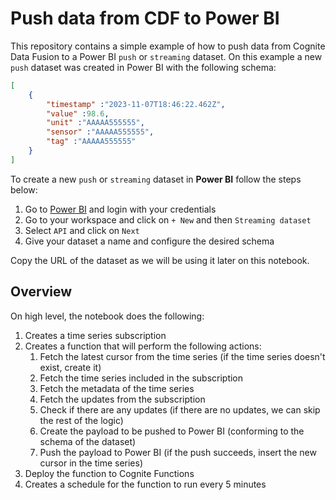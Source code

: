 # Push data from CDF to Power BI

This repository contains a simple example of how to push data from Cognite Data Fusion to a Power BI `push` or `streaming` dataset. On this example a new `push` dataset was created in Power BI with the following schema:
```json
[
    {
        "timestamp" :"2023-11-07T18:46:22.462Z",
        "value" :98.6,
        "unit" :"AAAAA555555",
        "sensor" :"AAAAA555555",
        "tag" :"AAAAA555555"
    }
]
```

To create a new `push` or `streaming` dataset in **Power BI** follow the steps below:
1. Go to [Power BI](https://app.powerbi.com/) and login with your credentials
2. Go to your workspace and click on `+ New` and then `Streaming dataset`
3. Select `API` and click on `Next`
4. Give your dataset a name and configure the desired schema

Copy the URL of the dataset as we will be using it later on this notebook.

## Overview

On high level, the notebook does the following:

1. Creates a time series subscription
2. Creates a function that will perform the following actions:
    1. Fetch the latest cursor from the time series (if the time series doesn't exist, create it)
    2. Fetch the time series included in the subscription
    3. Fetch the metadata of the time series
    4. Fetch the updates from the subscription
    5. Check if there are any updates (if there are no updates, we can skip the rest of the logic)
    6. Create the payload to be pushed to Power BI (conforming to the schema of the dataset)
    7. Push the payload to Power BI (if the push succeeds, insert the new cursor in the time series)
3. Deploy the function to Cognite Functions
4. Creates a schedule for the function to run every 5 minutes
